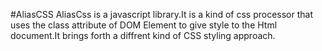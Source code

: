#AliasCSS
AliasCss is a javascript library.It is a kind of css processor that uses the class attribute of DOM Element to give style to the Html document.It brings forth a diffrent kind of CSS styling approach. 
